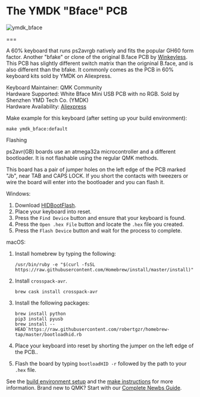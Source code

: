 # The YMDK "Bface" PCB

![ymdk_bface](https://i.imgur.com/qhFxN0g.jpg)

===

A 60% keyboard that runs ps2avrgb natively and fits the popular GH60 form factor. Another "bfake" or clone of the original B.face PCB by [Winkeyless](https://winkeyless.kr/product/b-face-x2-pcb/). This PCB has slightly different switch matrix than the origninal B.face, and is also different than the bfake. It commonly comes as the PCB in 60% keyboard kits sold by YMDK on Aliexpress.

Keyboard Maintainer: QMK Community  
Hardware Supported: White Bface Mini USB PCB with no RGB. Sold by Shenzhen YMD Tech Co. (YMDK)   
Hardware Availability: [Aliexpress](https://www.aliexpress.com/item/32799437588.html)  

Make example for this keyboard (after setting up your build environment):

    make ymdk_bface:default

Flashing

ps2avr(GB) boards use an atmega32a microcontroller and a different bootloader. It is not flashable using the regular QMK methods. 

This board has a pair of jumper holes on the left edge of the PCB marked "Jb", near TAB and CAPS LOCK. If you short the contacts with tweezers or wire the board will enter into the bootloader and you can flash it.

Windows: 
1. Download [HIDBootFlash](http://vusb.wikidot.com/project:hidbootflash).
2. Place your keyboard into reset. 
3. Press the `Find Device` button and ensure that your keyboard is found.
4. Press the `Open .hex File` button and locate the `.hex` file you created.
5. Press the `Flash Device` button and wait for the process to complete. 

macOS:
1. Install homebrew by typing the following:   
    ```
    /usr/bin/ruby -e "$(curl -fsSL https://raw.githubusercontent.com/Homebrew/install/master/install)"
    ```
2. Install `crosspack-avr`.  
    ```
    brew cask install crosspack-avr
    ```
3. Install the following packages:
    ```
    brew install python
    pip3 install pyusb
    brew install --HEAD`https://raw.githubusercontent.com/robertgzr/homebrew-tap/master/bootloadhid.rb
    ```

4. Place your keyboard into reset by shorting the jumper on the left edge of the PCB.. 
5. Flash the board by typing `bootloadHID -r` followed by the path to your `.hex` file. 


See the [build environment setup](https://docs.qmk.fm/#/getting_started_build_tools) and the [make instructions](https://docs.qmk.fm/#/getting_started_make_guide) for more information. Brand new to QMK? Start with our [Complete Newbs Guide](https://docs.qmk.fm/#/newbs).
